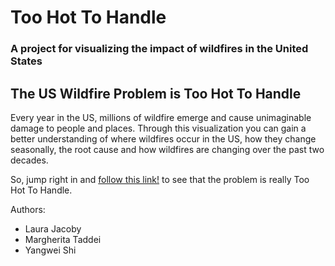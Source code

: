 # Too Hot To Handle
### A project for visualizing the impact of wildfires in the United States


## The US Wildfire Problem is Too Hot To Handle

Every year in the US, millions of wildfire emerge and cause unimaginable damage to people and places. Through this visualization you can gain a better understanding of where wildfires occur in the US, how they change seasonally, the root cause and how wildfires are changing over the past two decades.

So, jump right in and [follow this link!](https://lmjacoby.github.io/toohottohandle/) to see that the problem is really Too Hot To Handle.


Authors:
- Laura Jacoby
- Margherita Taddei
- Yangwei Shi
